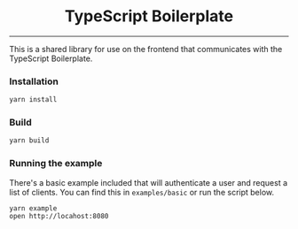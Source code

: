 <h1 align="center">
	TypeScript Boilerplate
</h1>

---

This is a shared library for use on the frontend that communicates with the
TypeScript Boilerplate.

### Installation

```bash
yarn install
```

### Build

```bash
yarn build
```

### Running the example

There's a basic example included that will authenticate a user and request a list of clients. You can find this in `examples/basic` or run the script below.

```bash
yarn example
open http://locahost:8080
```
